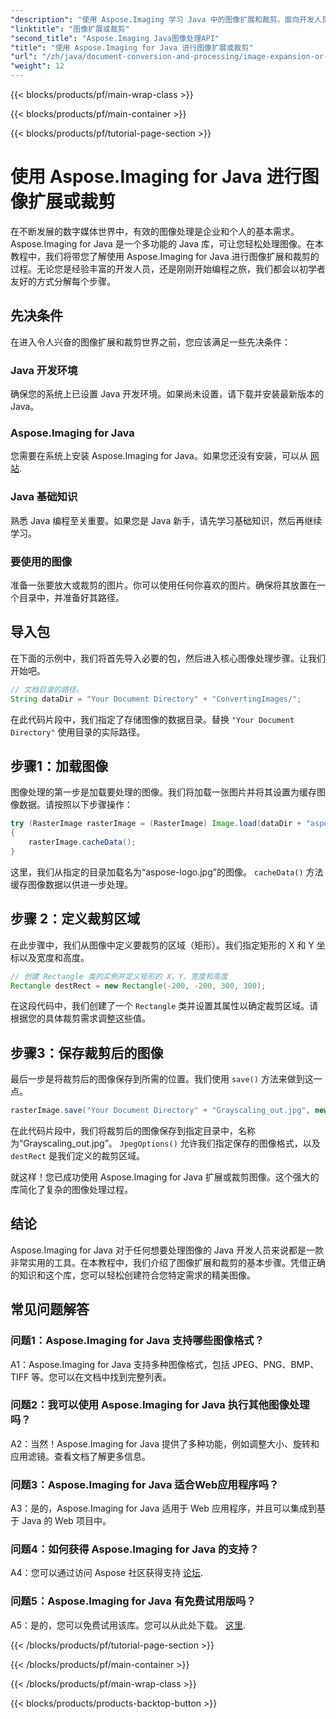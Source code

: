 ```yaml
---
"description": "使用 Aspose.Imaging 学习 Java 中的图像扩展和裁剪。面向开发人员的分步教程。提升您的图像处理技能。"
"linktitle": "图像扩展或裁剪"
"second_title": "Aspose.Imaging Java图像处理API"
"title": "使用 Aspose.Imaging for Java 进行图像扩展或裁剪"
"url": "/zh/java/document-conversion-and-processing/image-expansion-or-cropping/"
"weight": 12
---
```


{{< blocks/products/pf/main-wrap-class >}}

{{< blocks/products/pf/main-container >}}

{{< blocks/products/pf/tutorial-page-section >}}

# 使用 Aspose.Imaging for Java 进行图像扩展或裁剪

在不断发展的数字媒体世界中，有效的图像处理是企业和个人的基本需求。Aspose.Imaging for Java 是一个多功能的 Java 库，可让您轻松处理图像。在本教程中，我们将带您了解使用 Aspose.Imaging for Java 进行图像扩展和裁剪的过程。无论您是经验丰富的开发人员，还是刚刚开始编程之旅，我们都会以初学者友好的方式分解每个步骤。

## 先决条件

在进入令人兴奋的图像扩展和裁剪世界之前，您应该满足一些先决条件：

### Java 开发环境

确保您的系统上已设置 Java 开发环境。如果尚未设置，请下载并安装最新版本的 Java。

### Aspose.Imaging for Java

您需要在系统上安装 Aspose.Imaging for Java。如果您还没有安装，可以从 [网站](https://releases。aspose.com/imaging/java/).

### Java 基础知识

熟悉 Java 编程至关重要。如果您是 Java 新手，请先学习基础知识，然后再继续学习。

### 要使用的图像

准备一张要放大或裁剪的图片。你可以使用任何你喜欢的图片。确保将其放置在一个目录中，并准备好其路径。

## 导入包

在下面的示例中，我们将首先导入必要的包，然后进入核心图像处理步骤。让我们开始吧。

```java
// 文档目录的路径。
String dataDir = "Your Document Directory" + "ConvertingImages/";
```

在此代码片段中，我们指定了存储图像的数据目录。替换 `"Your Document Directory"` 使用目录的实际路径。

## 步骤1：加载图像

图像处理的第一步是加载要处理的图像。我们将加载一张图片并将其设置为缓存图像数据。请按照以下步骤操作：

```java
try (RasterImage rasterImage = (RasterImage) Image.load(dataDir + "aspose-logo.jpg"))
{
    rasterImage.cacheData();
}
```

这里，我们从指定的目录加载名为“aspose-logo.jpg”的图像。 `cacheData()` 方法缓存图像数据以供进一步处理。

## 步骤 2：定义裁剪区域

在此步骤中，我们从图像中定义要裁剪的区域（矩形）。我们指定矩形的 X 和 Y 坐标以及宽度和高度。

```java
// 创建 Rectangle 类的实例并定义矩形的 X、Y、宽度和高度
Rectangle destRect = new Rectangle(-200, -200, 300, 300);
```

在这段代码中，我们创建了一个 `Rectangle` 类并设置其属性以确定裁剪区域。请根据您的具体裁剪需求调整这些值。

## 步骤3：保存裁剪后的图像

最后一步是将裁剪后的图像保存到所需的位置。我们使用 `save()` 方法来做到这一点。 

```java
rasterImage.save("Your Document Directory" + "Grayscaling_out.jpg", new JpegOptions(), destRect);
```

在此代码片段中，我们将裁剪后的图像保存到指定目录中，名称为“Grayscaling_out.jpg”。 `JpegOptions()` 允许我们指定保存的图像格式，以及 `destRect` 是我们定义的裁剪区域。

就这样！您已成功使用 Aspose.Imaging for Java 扩展或裁剪图像。这个强大的库简化了复杂的图像处理过程。

## 结论

Aspose.Imaging for Java 对于任何想要处理图像的 Java 开发人员来说都是一款非常实用的工具。在本教程中，我们介绍了图像扩展和裁剪的基本步骤。凭借正确的知识和这个库，您可以轻松创建符合您特定需求的精美图像。

## 常见问题解答

### 问题1：Aspose.Imaging for Java 支持哪些图像格式？
   
A1：Aspose.Imaging for Java 支持多种图像格式，包括 JPEG、PNG、BMP、TIFF 等。您可以在文档中找到完整列表。

### 问题2：我可以使用 Aspose.Imaging for Java 执行其他图像处理吗？

A2：当然！Aspose.Imaging for Java 提供了多种功能，例如调整大小、旋转和应用滤镜。查看文档了解更多信息。

### 问题3：Aspose.Imaging for Java 适合Web应用程序吗？

A3：是的，Aspose.Imaging for Java 适用于 Web 应用程序，并且可以集成到基于 Java 的 Web 项目中。

### 问题4：如何获得 Aspose.Imaging for Java 的支持？

A4：您可以通过访问 Aspose 社区获得支持 [论坛](https://forum。aspose.com/).

### 问题5：Aspose.Imaging for Java 有免费试用版吗？

A5：是的，您可以免费试用该库。您可以从此处下载。 [这里](https://releases。aspose.com/).

{{< /blocks/products/pf/tutorial-page-section >}}

{{< /blocks/products/pf/main-container >}}

{{< /blocks/products/pf/main-wrap-class >}}

{{< blocks/products/products-backtop-button >}}